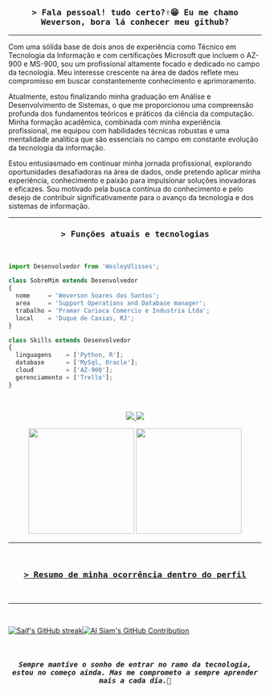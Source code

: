 <!--Titulo -->
<h3 align="center">
        <samp>&gt; Fala pessoal! tudo certo?✌️😁 Eu me chamo Weverson, bora lá conhecer meu github?
        </samp>
</h3>

____________________________________________________________________________________________________________________________________________________

Com uma sólida base de dois anos de experiência como Técnico em Tecnologia da Informação e com certificações Microsoft que incluem o AZ-900 e MS-900, sou um profissional altamente focado e dedicado no campo da tecnologia. Meu interesse crescente na área de dados reflete meu compromisso em buscar constantemente conhecimento e aprimoramento.

Atualmente, estou finalizando minha graduação em Análise e Desenvolvimento de Sistemas, o que me proporcionou uma compreensão profunda dos fundamentos teóricos e práticos da ciência da computação. Minha formação acadêmica, combinada com minha experiência profissional, me equipou com habilidades técnicas robustas e uma mentalidade analítica que são essenciais no campo em constante evolução da tecnologia da informação.

Estou entusiasmado em continuar minha jornada profissional, explorando oportunidades desafiadoras na área de dados, onde pretendo aplicar minha experiência, conhecimento e paixão para impulsionar soluções inovadoras e eficazes. Sou motivado pela busca contínua do conhecimento e pelo desejo de contribuir significativamente para o avanço da tecnologia e dos sistemas de informação.

____________________________________________________________________________________________________________________________________________________

<!--Titulo -->
<h3 align="center">
        <samp>&gt; Funções atuais e tecnologias
        </samp>
</h3>
<br/>

```js
import Desenvolvedor from 'WesleyUlisses';

class SobreMim extends Desenvolvedor
{
  nome     = 'Weverson Soares dos Santos';
  area     = 'Support Operations and Database manager';
  trabalho = 'Pramar Carioca Comercio e Industria Ltda';
  local    = 'Duque de Caxias, RJ';
}

class Skills extends Desenvolvedor
{
  linguagens    = ['Python, R'];
  database      = ['MySql, Oracle'];
  cloud         = ['AZ-900'];
  gerenciamento = ['Trello'];
}
```
<br/>

<p align="center">
  
  <a href="mailto:santos.weverson@outlook.com" alt="outlook">
    <img src="https://img.shields.io/badge/-Email-000?style=for-the-badge&logo=microsoft-outlook&logoColor=white&link)](mailto:santos.weverson@outlook.com" />
  </a>


  <a href="https://www.linkedin.com/in/weverson-soares/" alt="Linkedin">
    <img src="https://img.shields.io/badge/-Linkedin-0e76a8?style=square&logo=Linkedin&logoColor=white&link="https://www.linkedin.com/in/weverson-soares/"" />
  </a>

</p> 
<div>

<div align="center">
  <img height="210em" src="https://github-readme-stats.vercel.app/api/top-langs/?username=WeversonSoares&layout=compact&langs_count=7&theme=tokyonight"/>
  <a href="https://github.com/WeversonSoares">
  <img height="210em" src="https://github-readme-stats.vercel.app/api?username=WeversonSoares&show_icons=true&theme=tokyonight&include_all_commits=true&count_private=true"/>
</div>
  
____________________________________________________________________________________________________________________________________________________




<!--Titulo -->       
<br/>
<h3 align="center">
        <samp>&gt; Resumo de minha ocorrência dentro do perfil
        </samp>
</h3>

<br/>
<hr/>
<br/>

<!--readme-streak-stats -->
<div style="display: flex;">
  <p align="center">
    <a href="https://github.com/WeversonSoares">
      <img src="https://github-readme-streak-stats.herokuapp.com/?user=WeversonSoares&theme=radical&border=7F3FBF&background=0D1117" alt="Saif's GitHub streak"/>
    </a>
  </p>

  <p align="center">
    <a href="https://github.com/WeversonSoares">
      <img src="https://github-profile-summary-cards.vercel.app/api/cards/profile-details?username=WeversonSoares&theme=radical" alt="Al Siam's GitHub Contribution"/>
    </a>
  </p>
        
</div>

<br/>
<h5 align="center">
        <samp> Sempre mantive o sonho de entrar no ramo da tecnologia, estou no começo ainda. Mas me comprometo a sempre aprender mais a cada dia.🫡
        </samp>
</h5>
